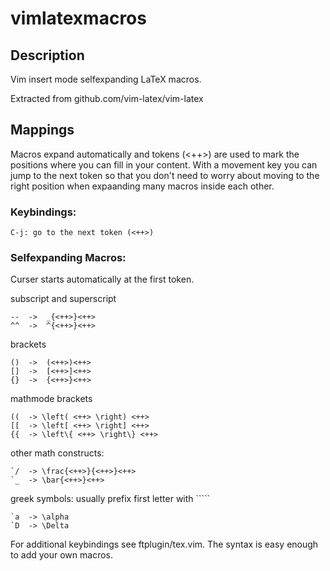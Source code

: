 # vimlatexmacros

## Description

Vim insert mode selfexpanding LaTeX macros.

Extracted from github.com/vim-latex/vim-latex

## Mappings

Macros expand automatically and tokens (<++>) are used to mark the positions where you can fill
in your content. With a movement key you can jump to the next token so that you don't need to
worry about moving to the right position when expaanding many macros inside each other.

### Keybindings:
    C-j: go to the next token (<++>)


### Selfexpanding Macros:
Curser starts automatically at the first token.

subscript and superscript

    --  ->  _{<++>}<++>
    ^^  ->  ^{<++>}<++>

brackets

    ()  ->  (<++>)<++>
    []  ->  [<++>]<++>
    {}  ->  {<++>}<++>

mathmode brackets
    
    ((  -> \left( <++> \right) <++>
    [[  -> \left[ <++> \right] <++>
    {{  -> \left\{ <++> \right\} <++>

other math constructs:

    `/  -> \frac{<++>}{<++>}<++>
    `_  -> \bar{<++>}<++>

greek symbols: usually prefix first letter with `````

    `a  -> \alpha
    `D  -> \Delta

For additional keybindings see ftplugin/tex.vim. The syntax is easy enough to add your own
macros.
